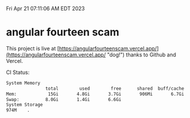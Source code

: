 Fri Apr 21 07:11:06 AM EDT 2023

# angular fourteen scam


This project is live at [https://angularfourteenscam.vercel.app/](https://angularfourteenscam.vercel.app/ "dog!") thanks to Github and Vercel.

CI Status: 

```bash
System Memory
               total        used        free      shared  buff/cache   available
Mem:            15Gi       4.8Gi       3.7Gi       906Mi       6.7Gi       9.2Gi
Swap:          8.0Gi       1.4Gi       6.6Gi
System Storage
974M	.
